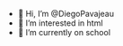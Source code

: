 - 👋 Hi, I’m @DiegoPavajeau
- 👀 I’m interested in html
- 🌱 I’m currently on school

<!---
DiegoPavajeau/DiegoPavajeau is a ✨ special ✨ repository because its `README.md` (this file) appears on your GitHub profile.
You can click the Preview link to take a look at your changes.
--->
